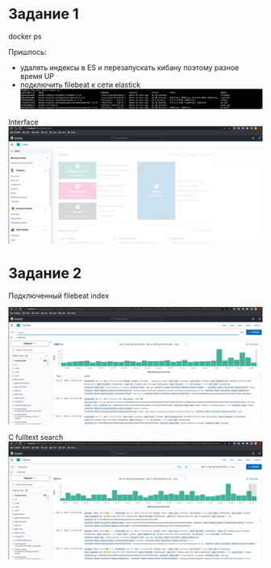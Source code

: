 # Задание 1

docker ps

Пришлось:
- удалять индексы в ES и перезапускать кибану поэтому разное время UP
- подключить filebeat к сети elastick
![docker-ps](screenshot/dz3/1.png)

Interface
![kibana-UI](screenshot/dz3/2.png)

# Задание 2

Подключенный filebeat index

![filebeat](screenshot/dz3/3.png)

С fulltext search
![filebeat](screenshot/dz3/4.png)
